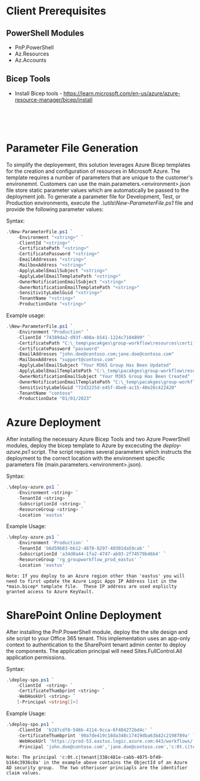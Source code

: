 ﻿# Client Prerequisites

## PowerShell Modules

 - PnP.PowerShell
 - Az.Resources
 - Az.Accounts

## Bicep Tools

 - Install Bicep tools - https://learn.microsoft.com/en-us/azure/azure-resource-manager/bicep/install


<br>
<br>
<br>

# Parameter File Generation
To simplify the deployement, this solution leverages Azure Bicep templates for the creation and configuration of resources in Microsoft Azure.  The template requires a number of parameters that are unique to the customer's environemnt.  Customers can use the main.parameters.\<environment>.json  file store static parameter values which are automatically be passed to the deployment job. To generate a parameter file for Development, Test, or Production environments, execute the *.\utils\New-ParameterFile.ps1* file and provide the following parameter values:

Syntax:
```PowerShell
.\New-ParameterFile.ps1 `
    -Environment "<string>" `
    -ClientId "<string>" ` 
    -CertificatePath "<string>"
    -CertificatePassword "<string>"
    -EmailAddresses "<string>"
    -MailboxAddress "<string>"
    -ApplyLabelEmailSubject "<string>"
    -ApplyLabelEmailTemplatePath "<string>"
    -OwnerNotificationEmailSubject "<string>"
    -OwnerNotificationEmailTemplatePath "<string>"
    -SensitivityLabelGuid "<string>"
    -TenantName "<string>"
    -ProductionDate "<string>"
```

Example usage:
```PowerShell
.\New-ParameterFile.ps1 `
    -Environment "Production" `
    -ClientId "74389da2-d93f-408a-b541-1224c7104899" ` 
    -CertificatePath "C:\_temp\pacakges\group-workflow\resources\certificate.pfx"
    -CertificatePassword "password"
    -EmailAddresses "john.doe@contoso.com;jane.doe@contoso.com"
    -MailboxAddress "support@contoso.com"
    -ApplyLabelEmailSubject "Your M365 Group Has Been Updated"
    -ApplyLabelEmailTemplatePath "C:\_temp\pacakges\group-workflow\resources\applylabel-template.html"
    -OwnerNotificationEmailSubject "Your M365 Group Has Been Created"
    -OwnerNotificationEmailTemplatePath "C:\_temp\pacakges\group-workflow\resources\ownernotification-template.html"
    -SensitivityLabelGuid "72d3225d-e45f-4be0-ac15-40e26c422420"
    -TenantName "contoso"
    -ProductionDate "01/01/2023"
```

# Azure Deployment

After installing the necessary Azure Bicep Tools and two Azure PowerShell modules, deploy the bicep template to Azure by excecuting the *deploy-azure.ps1* script.  The script requires several parameters which instructs the deployment to the correct location with the environment specific parameters file (main.parameters.\<environment>.json).   

Syntax:
```PowerShell
.\deploy-azure.ps1 `
    -Environment <string> `
    -TenantId <string> `
    -SubscriptionId <string> `
    -ResourceGroup <string> `
    -Location 'eastus'
```
Example Usage:
```PowerShell
.\deploy-azure.ps1 `
    -Environment 'Production' `
    -TenantId 'b6d59b83-bb12-4878-8297-40301da59cab' `
    -SubscriptionId 'a34d0a44-1fa2-4747-ab93-2f74579b46b4' `
    -ResourceGroup 'rg_groupworkflow_prod_eastus' `
    -Location 'eastus'
```
```
Note: If you deploy to an Azure region other than 'eastus' you will need to first update the Azure Logic Apps IP Address list in the *main.bicep* template file.  These IP address are used expliclty granted access to Azure KeyVault.
```
# SharePoint Online Deployment

After installing the PnP.PowerShell module, deploy the the site design and site script to your Office 365 tenant.  This implementation uses an app-only context to authentication to the SharePoint tenant admin center to deploy the components.  The application principal will need Sites.FullControl.All application permissions.

Syntax:
```PowerShell
.\deploy-spo.ps1 `
    -ClientId  <string> `
    -CertificateThumbprint <string> `
    -WebHookUrl <string> `
    [-Principal <string[]>]
```
Example Usage:
```PowerShell
.\deploy-spo.ps1 `
    -ClientId  'b287cdf8-546b-4114-9cca-6f404272bd4c' `
    -CertificateThumbprint '90a7de419c18da348c17419dba63b42c2198789a' `
    -WebHookUrl 'https://prod-53.eastus.logic.azure.com:443/workflows/...' `
    -Principal 'john.doe@contoso.com','jane.doe@contoso.com','c:0t.c|tenant|338c481e-cabb-4075-bf49-b164c3936c0a'
```
```
Note: The principal 'c:0t.c|tenant|338c481e-cabb-4075-bf49-b164c3936c0a' in the example above contains the ObjectId of an Azure AD security group.  The two otheriuser princiapls are the identifier claim values.
```